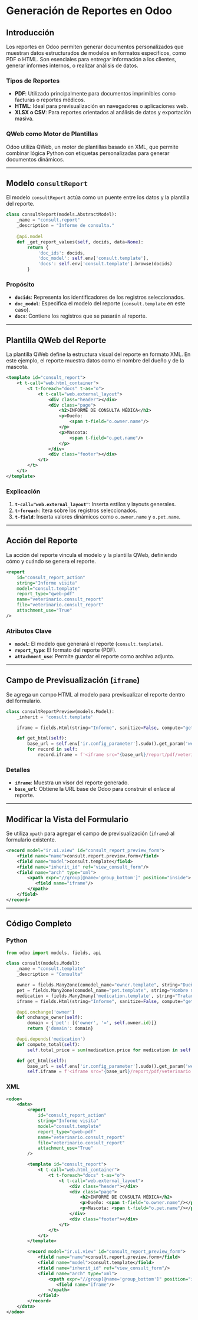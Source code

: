 # Generación de Reportes en Odoo

## Introducción

Los reportes en Odoo permiten generar documentos personalizados que muestran datos estructurados de modelos en formatos específicos, como PDF o HTML. Son esenciales para entregar información a los clientes, generar informes internos, o realizar análisis de datos.

### Tipos de Reportes
- **PDF**: Utilizado principalmente para documentos imprimibles como facturas o reportes médicos.
- **HTML**: Ideal para previsualización en navegadores o aplicaciones web.
- **XLSX o CSV**: Para reportes orientados al análisis de datos y exportación masiva.

### QWeb como Motor de Plantillas
Odoo utiliza QWeb, un motor de plantillas basado en XML, que permite combinar lógica Python con etiquetas personalizadas para generar documentos dinámicos.

---

## Modelo `consultReport`

El modelo `consultReport` actúa como un puente entre los datos y la plantilla del reporte.

```python
class consultReport(models.AbstractModel):
    _name = "consult.report"
    _description = "Informe de consulta."
    
    @api.model
    def _get_report_values(self, docids, data=None):
        return {
            'doc_ids': docids,
            'doc_model': self.env['consult.template'],
            'docs': self.env['consult.template'].browse(docids)
        }
```

### Propósito
- **`docids`**: Representa los identificadores de los registros seleccionados.
- **`doc_model`**: Especifica el modelo del reporte (`consult.template` en este caso).
- **`docs`**: Contiene los registros que se pasarán al reporte.

---

## Plantilla QWeb del Reporte

La plantilla QWeb define la estructura visual del reporte en formato XML. En este ejemplo, el reporte muestra datos como el nombre del dueño y de la mascota.

```xml
<template id="consult_report">
    <t t-call="web.html_container">
        <t t-foreach="docs" t-as="o">
            <t t-call="web.external_layout">
                <div class="header"></div>
                <div class="page">
                    <h2>INFORME DE CONSULTA MÉDICA</h2>
                    <p>Dueño:
                        <span t-field="o.owner.name"/>
                    </p>
                    <p>Mascota:
                        <span t-field="o.pet.name"/>
                    </p>
                </div>
                <div class="footer"></div>
            </t>
        </t>
    </t>
</template>
```

### Explicación
1. **`t-call="web.external_layout"`**: Inserta estilos y layouts generales.
2. **`t-foreach`**: Itera sobre los registros seleccionados.
3. **`t-field`**: Inserta valores dinámicos como `o.owner.name` y `o.pet.name`.

---

## Acción del Reporte

La acción del reporte vincula el modelo y la plantilla QWeb, definiendo cómo y cuándo se genera el reporte.

```xml
<report
    id="consult_report_action"
    string="Informe visita"
    model="consult.template"
    report_type="qweb-pdf"
    name="veterinario.consult_report"
    file="veterinario.consult_report"
    attachment_use="True"
/>
```

### Atributos Clave
- **`model`**: El modelo que generará el reporte (`consult.template`).
- **`report_type`**: El formato del reporte (PDF).
- **`attachment_use`**: Permite guardar el reporte como archivo adjunto.

---

## Campo de Previsualización (`iframe`)

Se agrega un campo HTML al modelo para previsualizar el reporte dentro del formulario.

```python
class consultReportPreview(models.Model):
    _inherit = 'consult.template'

    iframe = fields.Html(string="Informe", sanitize=False, compute="get_html", store=False) 

    def get_html(self):
        base_url = self.env['ir.config_parameter'].sudo().get_param('web.base.url')
        for record in self:
            record.iframe = f'<iframe src="{base_url}/report/pdf/veterinario.consult_report/{record.id}" height="700px" width="80%"/>'
```

### Detalles
- **`iframe`**: Muestra un visor del reporte generado.
- **`base_url`**: Obtiene la URL base de Odoo para construir el enlace al reporte.

---

## Modificar la Vista del Formulario

Se utiliza `xpath` para agregar el campo de previsualización (`iframe`) al formulario existente.

```xml
<record model="ir.ui.view" id="consult_report_preview_form">
    <field name="name">consult.report.preview.form</field>
    <field name="model">consult.template</field>
    <field name="inherit_id" ref="view_consult_form"/>
    <field name="arch" type="xml">
        <xpath expr="//group[@name='group_bottom']" position="inside">
           <field name="iframe"/>
        </xpath>
    </field>
</record>
```

---

## Código Completo

### Python
```python
from odoo import models, fields, api

class consult(models.Model):
    _name = "consult.template"
    _description = "Consulta"

    owner = fields.Many2one(comodel_name="owner.template", string="Dueño mascota")
    pet = fields.Many2one(comodel_name="pet.template", string="Nombre mascota")
    medication = fields.Many2many('medication.template', string="Tratamiento")
    iframe = fields.Html(string="Informe", sanitize=False, compute="get_html", store=False) 

    @api.onchange('owner')
    def onchange_owner(self):
        domain = {'pet': [('owner', '=', self.owner.id)]}
        return {'domain': domain}

    @api.depends('medication')
    def compute_total(self):
        self.total_price = sum(medication.price for medication in self.medication)

    def get_html(self):
        base_url = self.env['ir.config_parameter'].sudo().get_param('web.base.url')
        self.iframe = f'<iframe src="{base_url}/report/pdf/veterinario.consult_report/{self.id}" height="700px" width="80%"/>'
```

### XML
```xml
<odoo>
    <data>
        <report
            id="consult_report_action"
            string="Informe visita"
            model="consult.template"
            report_type="qweb-pdf"
            name="veterinario.consult_report"
            file="veterinario.consult_report"
            attachment_use="True"
        />

        <template id="consult_report">
            <t t-call="web.html_container">
                <t t-foreach="docs" t-as="o">
                    <t t-call="web.external_layout">
                        <div class="header"></div>
                        <div class="page">
                            <h2>INFORME DE CONSULTA MÉDICA</h2>
                            <p>Dueño: <span t-field="o.owner.name"/></p>
                            <p>Mascota: <span t-field="o.pet.name"/></p>
                        </div>
                        <div class="footer"></div>
                    </t>
                </t>
            </t>
        </template>

        <record model="ir.ui.view" id="consult_report_preview_form">
            <field name="name">consult.report.preview.form</field>
            <field name="model">consult.template</field>
            <field name="inherit_id" ref="view_consult_form"/>
            <field name="arch" type="xml">
                <xpath expr="//group[@name='group_bottom']" position="inside">
                   <field name="iframe"/>
                </xpath>
            </field>
        </record>
    </data>
</odoo>
```
